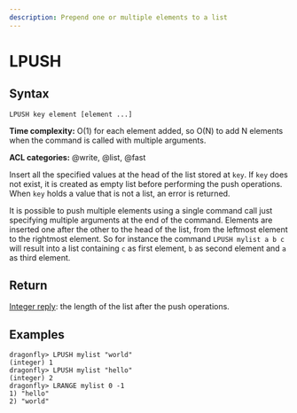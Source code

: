 ```yaml
---
description: Prepend one or multiple elements to a list
---
```


# LPUSH

## Syntax

    LPUSH key element [element ...]

**Time complexity:** O(1) for each element added, so O(N) to add N elements when the command is called with multiple arguments.

**ACL categories:** @write, @list, @fast

Insert all the specified values at the head of the list stored at `key`.
If `key` does not exist, it is created as empty list before performing the push
operations.
When `key` holds a value that is not a list, an error is returned.

It is possible to push multiple elements using a single command call just
specifying multiple arguments at the end of the command.
Elements are inserted one after the other to the head of the list, from the
leftmost element to the rightmost element.
So for instance the command `LPUSH mylist a b c` will result into a list
containing `c` as first element, `b` as second element and `a` as third element.

## Return

[Integer reply](https://redis.io/docs/reference/protocol-spec/#integers): the length of the list after the push operations.

## Examples

```shell
dragonfly> LPUSH mylist "world"
(integer) 1
dragonfly> LPUSH mylist "hello"
(integer) 2
dragonfly> LRANGE mylist 0 -1
1) "hello"
2) "world"
```
